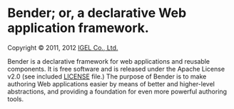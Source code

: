 # Bender; or, a declarative Web application framework.

Copyright © 2011, 2012 [IGEL Co., Ltd.](http://www.igel.co.jp/bender/)


Bender is a declarative framework for web applications and reusable components.
It is free software and is released under the Apache License v2.0 (see included
[LICENSE](https://github.com/bendr/bender/blob/master/LICENSE) file.) The
purpose of Bender is to make authoring Web applications easier by means of
better and higher-level abstractions, and providing a foundation for even more
powerful authoring tools.
